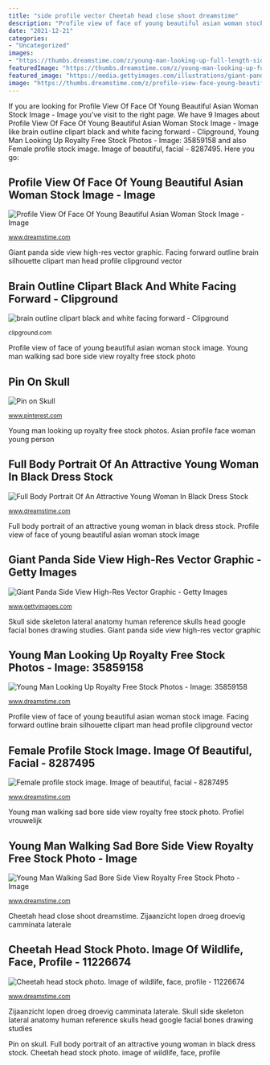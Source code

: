 ```yaml
---
title: "side profile vector Cheetah head close shoot dreamstime"
description: "Profile view of face of young beautiful asian woman stock image"
date: "2021-12-21"
categories:
- "Uncategorized"
images:
- "https://thumbs.dreamstime.com/z/young-man-looking-up-full-length-side-view-portrait-isolated-white-background-35859158.jpg"
featuredImage: "https://thumbs.dreamstime.com/z/young-man-looking-up-full-length-side-view-portrait-isolated-white-background-35859158.jpg"
featured_image: "https://media.gettyimages.com/illustrations/giant-panda-side-view-illustration-id72196736?s=170667a"
image: "https://thumbs.dreamstime.com/z/profile-view-face-young-beautiful-asian-woman-profile-view-face-young-beautiful-asian-woman-isolated-against-white-132060879.jpg"
---
```


If you are looking for Profile View Of Face Of Young Beautiful Asian Woman Stock Image - Image you've visit to the right page. We have 9 Images about Profile View Of Face Of Young Beautiful Asian Woman Stock Image - Image like brain outline clipart black and white facing forward - Clipground, Young Man Looking Up Royalty Free Stock Photos - Image: 35859158 and also Female profile stock image. Image of beautiful, facial - 8287495. Here you go:

## Profile View Of Face Of Young Beautiful Asian Woman Stock Image - Image

![Profile View Of Face Of Young Beautiful Asian Woman Stock Image - Image](https://thumbs.dreamstime.com/z/profile-view-face-young-beautiful-asian-woman-profile-view-face-young-beautiful-asian-woman-isolated-against-white-132060879.jpg "Young man walking sad bore side view royalty free stock photo")

<small>www.dreamstime.com</small>

Giant panda side view high-res vector graphic. Facing forward outline brain silhouette clipart man head profile clipground vector

## Brain Outline Clipart Black And White Facing Forward - Clipground

![brain outline clipart black and white facing forward - Clipground](http://clipground.com/images/brain-outline-clipart-black-and-white-facing-forward-11.jpg "Giant panda side view high-res vector graphic")

<small>clipground.com</small>

Profile view of face of young beautiful asian woman stock image. Young man walking sad bore side view royalty free stock photo

## Pin On Skull

![Pin on Skull](https://i.pinimg.com/736x/51/a7/21/51a7214cef8e7a2579e930a0712599c1--skull-anatomy-skeleton-anatomy.jpg "Cheetah head close shoot dreamstime")

<small>www.pinterest.com</small>

Young man looking up royalty free stock photos. Asian profile face woman young person

## Full Body Portrait Of An Attractive Young Woman In Black Dress Stock

![Full Body Portrait Of An Attractive Young Woman In Black Dress Stock](https://thumbs.dreamstime.com/z/full-body-portrait-attractive-young-woman-black-dress-side-view-36051044.jpg "Pin on skull")

<small>www.dreamstime.com</small>

Full body portrait of an attractive young woman in black dress stock. Profile view of face of young beautiful asian woman stock image

## Giant Panda Side View High-Res Vector Graphic - Getty Images

![Giant Panda Side View High-Res Vector Graphic - Getty Images](https://media.gettyimages.com/illustrations/giant-panda-side-view-illustration-id72196736?s=170667a "Full body portrait of an attractive young woman in black dress stock")

<small>www.gettyimages.com</small>

Skull side skeleton lateral anatomy human reference skulls head google facial bones drawing studies. Giant panda side view high-res vector graphic

## Young Man Looking Up Royalty Free Stock Photos - Image: 35859158

![Young Man Looking Up Royalty Free Stock Photos - Image: 35859158](https://thumbs.dreamstime.com/z/young-man-looking-up-full-length-side-view-portrait-isolated-white-background-35859158.jpg "Cheetah head close shoot dreamstime")

<small>www.dreamstime.com</small>

Profile view of face of young beautiful asian woman stock image. Facing forward outline brain silhouette clipart man head profile clipground vector

## Female Profile Stock Image. Image Of Beautiful, Facial - 8287495

![Female profile stock image. Image of beautiful, facial - 8287495](https://thumbs.dreamstime.com/z/female-profile-8287495.jpg "Zijaanzicht lopen droeg droevig camminata laterale")

<small>www.dreamstime.com</small>

Young man walking sad bore side view royalty free stock photo. Profiel vrouwelijk

## Young Man Walking Sad Bore Side View Royalty Free Stock Photo - Image

![Young Man Walking Sad Bore Side View Royalty Free Stock Photo - Image](https://thumbs.dreamstime.com/z/young-man-walking-sad-bore-side-view-one-caucasian-studio-white-background-33717745.jpg "Profiel vrouwelijk")

<small>www.dreamstime.com</small>

Cheetah head close shoot dreamstime. Zijaanzicht lopen droeg droevig camminata laterale

## Cheetah Head Stock Photo. Image Of Wildlife, Face, Profile - 11226674

![Cheetah head stock photo. Image of wildlife, face, profile - 11226674](https://thumbs.dreamstime.com/b/cheetah-head-11226674.jpg "Young man looking up royalty free stock photos")

<small>www.dreamstime.com</small>

Zijaanzicht lopen droeg droevig camminata laterale. Skull side skeleton lateral anatomy human reference skulls head google facial bones drawing studies

Pin on skull. Full body portrait of an attractive young woman in black dress stock. Cheetah head stock photo. image of wildlife, face, profile

